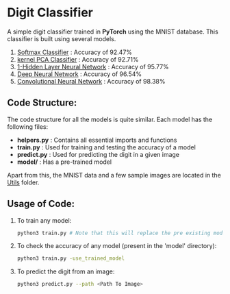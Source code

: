 # Digit Classifier

A simple digit classifier trained in **PyTorch** using the MNIST database. This classifier is built using several models.

1. [Softmax Classifier](https://github.com/nirajmahajan/Digit-Recognition/tree/master/models/Softmax) : Accuracy of 92.47%
2. [kernel PCA Classifier](https://github.com/nirajmahajan/Digit-Recognition/tree/master/models/kernelPCA) : Accuracy of 92.71%
3. [1-Hidden Layer Neural Network](https://github.com/nirajmahajan/Digit-Recognition/tree/master/models/NN) : Accuracy of 95.77%
4. [Deep Neural Network](https://github.com/nirajmahajan/Digit-Recognition/tree/master/models/DNN) : Accuracy of 96.54%
5. [Convolutional Neural Network](https://github.com/nirajmahajan/Digit-Recognition/tree/master/models/CNN) : Accuracy of 98.38% 

## Code Structure:

The code structure for all the models is quite similar. Each model has the following files:

- **helpers.py** : Contains all essential imports and functions
- **train.py** : Used for training and testing the accuracy of a model
- **predict.py** : Used for predicting the digit in a given image
- **model/** : Has a pre-trained model

Apart from this, the MNIST data and a few sample images are located in the [Utils](https://github.com/nirajmahajan/Digit-Recognition/tree/master/utils) folder.

## Usage of Code:

1. To train any model:

   ```bash
   python3 train.py # Note that this will replace the pre existing model
   ```

2. To check the accuracy of any model (present in the 'model' directory):

   ```bash
   python3 train.py -use_trained_model
   ```

3. To predict the digit from an image:

   ```bash
   python3 predict.py --path <Path To Image>
   ```

